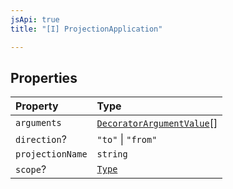 ```yaml
---
jsApi: true
title: "[I] ProjectionApplication"

---
```

## Properties

| Property | Type |
| :------ | :------ |
| `arguments` | [`DecoratorArgumentValue`](Type.DecoratorArgumentValue.md)[] |
| `direction`? | `"to"` \| `"from"` |
| `projectionName` | `string` |
| `scope`? | [`Type`](Type.Type.md) |
